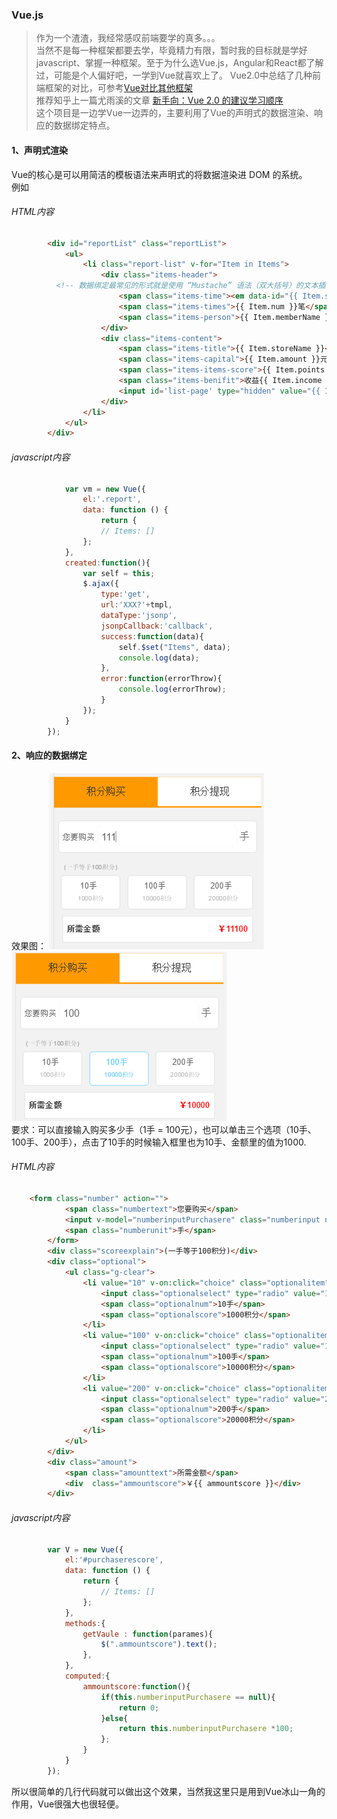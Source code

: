 ### Vue.js

>作为一个渣渣，我经常感叹前端要学的真多。。。 <br>
>当然不是每一种框架都要去学，毕竟精力有限，暂时我的目标就是学好javascript、掌握一种框架。至于为什么选Vue.js，Angular和React都了解过，可能是个人偏好吧，一学到Vue就喜欢上了。
>Vue2.0中总结了几种前端框架的对比，可参考[Vue对比其他框架](https://vuefe.cn/guide/comparison.html) <br>
> 推荐知乎上一篇尤雨溪的文章 [新手向：Vue 2.0 的建议学习顺序](https://zhuanlan.zhihu.com/p/23134551)  <br>
这个项目是一边学Vue一边弄的，主要利用了Vue的声明式的数据渲染、响应的数据绑定特点。 <br>
#### 1、声明式渲染
Vue的核心是可以用简洁的模板语法来声明式的将数据渲染进 DOM 的系统。 <br>
例如 <br>
###### HTML内容
```HTML
		<div id="reportList" class="reportList">
			<ul>
				<li class="report-list" v-for="Item in Items">
					<div class="items-header">
          <!-- 数据绑定最常见的形式就是使用 “Mustache” 语法（双大括号）的文本插值 -->
						<span class="items-time"><em data-id="{{ Item.startTime }}">{{ Item.startTime }}</em>至<em data-id="{{ Item.finishTime }}">{{ Item.finishTime }}</em></span>,
						<span class="items-times">{{ Item.num }}笔</span>
						<span class="items-person">{{ Item.memberName }}</span>
					</div>
					<div class="items-content">
						<span class="items-title">{{ Item.storeName }}</span>
						<span class="items-capital">{{ Item.amount }}元</span>,
						<span class="items-items-score">{{ Item.points }}积分</span>,
						<span class="items-benifit">收益{{ Item.income }}元</span>
						<input id='list-page' type="hidden" value="{{ Item.page }}">
					</div>
				</li>
			</ul>
		</div>
```
###### javascript内容
```javascript
			var vm = new Vue({
				el:'.report',
				data: function () {
					return {
					// Items: []
				};
			}, 
			created:function(){
				var self = this;
				$.ajax({
					type:'get',
					url:'XXX?'+tmpl,
					dataType:'jsonp',
					jsonpCallback:'callback',
					success:function(data){
						self.$set("Items", data);
						console.log(data);
					},
					error:function(errorThrow){
						console.log(errorThrow);
					}
				});
			}
		}); 
```



#### 2、响应的数据绑定
效果图： ![](./5BD3.tmp.jpg)  ![](./CEB3.tmp.jpg)  <br>
要求：可以直接输入购买多少手（1手 = 100元），也可以单击三个选项（10手、100手、200手），点击了10手的时候输入框里也为10手、金额里的值为1000.
###### HTML内容
```HTML
    <form class="number" action="">
			<span class="numbertext">您要购买</span>
			<input v-model="numberinputPurchasere" class="numberinput numberinput-purchasere" type="text"/>
			<span class="numberunit">手</span>
		</form>
		<div class="scoreexplain">(一手等于100积分)</div>
		<div class="optional">
			<ul class="g-clear">
				<li value="10" v-on:click="choice" class="optionalitem">
					<input class="optionalselect" type="radio" value="10" v-model="numberinputPurchasere">
					<span class="optionalnum">10手</span>
					<span class="optionalscore">1000积分</span>
				</li>
				<li value="100" v-on:click="choice" class="optionalitem">
					<input class="optionalselect" type="radio" value="100" v-model="numberinputPurchasere">
					<span class="optionalnum">100手</span>
					<span class="optionalscore">10000积分</span>
				</li>
				<li value="200" v-on:click="choice" class="optionalitem">
					<input class="optionalselect" type="radio" value="200" v-model="numberinputPurchasere">
					<span class="optionalnum">200手</span>
					<span class="optionalscore">20000积分</span>
				</li>
			</ul>
		</div>
		<div class="amount">
			<span class="amounttext">所需金额</span>
			<div  class="ammountscore">￥{{ ammountscore }}</div>
		</div>
```
###### javascript内容
```javascript 
		var V = new Vue({
			el:'#purchaserescore',
			data: function () {
				return {
					// Items: []
				};
			}, 
			methods:{
				getVaule : function(parames){
					$(".ammountscore").text();
				},
			},
			computed:{
				ammountscore:function(){
					if(this.numberinputPurchasere == null){
						return 0;
					}else{
						return this.numberinputPurchasere *100;
					};
				}
			}
		});
```
所以很简单的几行代码就可以做出这个效果，当然我这里只是用到Vue冰山一角的作用，Vue很强大也很轻便。





















